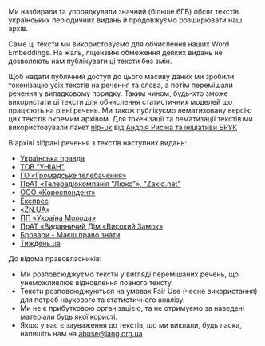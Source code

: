 Ми назбирали та упорядкували значний (більше 6ГБ) обсяг текстів українських періодичних видань й продовжуємо розширювати наш архів.

Саме ці тексти ми використовуємо для обчислення наших Word Embeddings. На жаль, ліцензійні обмеження деяких видань не дозволяють нам публікувати ці тексти без змін.

Щоб надати публічний доступ до цього масиву даних ми зробили токенізацію усіх текстів на речення та слова, а потім перемішали речення у випадковому порядку. Таким чином, будь-хто зможе використати ці тексти для обчислення статистичних моделей що працюють на рівні речень. Ми також публікуємо лематизовану версію цих текстів окремим архівом. Для токенізації та лематизації текстів ми використовували пакет [nlp-uk](https://github.com/brown-uk/nlp_uk) від [Андрія Рисіна та ініціативи БРУК](brown-uk)

В архіві зібрані речення з текстів наступних видань:
* [Українська правда](http://www.pravda.com.ua/)
* [ТОВ "УНІАН"](http://www.unian.ua/)
* [ГО «Громадське телебачення»](http://hromadske.ua/)
* [ПрАТ «Телерадіокомпанія “Люкс”», "Zaxid.net"](http://zaxid.net/)
* [ООО «Кореспондент»](http://ua.korrespondent.net/)
* [Експрес](http://expres.ua/)
* [«ZN.UA»](http://zn.ua/)
* [ПП «Україна Молода»](http://www.umoloda.kiev.ua/)
* [ПрАТ «Видавничий Дім «Високий Замок»](http://wz.lviv.ua/)
* [Бровари - Маєш право знати](http://brovary.pravo-znaty.org.ua/)
* [Тиждень.ua](http://tyzhden.ua/)

До відома правовласників:
* Ми розповсюджуємо тексти у вигляді перемішаних речень, що унеможливлює відновлення повного тексту.
* Тексти розповсюджуються на умовах Fair Use (чесне використання) для потреб наукового та статистичного аналізу.
* Ми не є прибутковою організацією, та не отримуємо за наведені матеріали будь якої користі.
* Якщо у вас є зауваження до текстів, що ми виклали, будь ласка, напишіть нам на abuse@lang.org.ua
